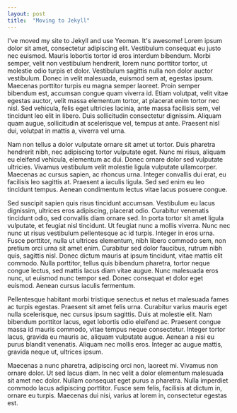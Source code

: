 ```yaml
---
layout: post
title:  "Moving to Jekyll"
---
```


I've moved my site to Jekyll and use Yeoman. It's awesome! Lorem ipsum dolor sit amet, consectetur adipiscing elit. Vestibulum consequat eu justo nec euismod. Mauris lobortis tortor id eros interdum bibendum. Morbi semper, velit non vestibulum hendrerit, lorem nunc porttitor tortor, ut molestie odio turpis et dolor. Vestibulum sagittis nulla non dolor auctor vestibulum. Donec in velit malesuada, euismod sem at, egestas ipsum. Maecenas porttitor turpis eu magna semper laoreet. Proin semper bibendum est, accumsan congue quam viverra id. Etiam volutpat, velit vitae egestas auctor, velit massa elementum tortor, at placerat enim tortor nec nisl. Sed vehicula, felis eget ultricies lacinia, ante massa facilisis sem, vel tincidunt leo elit in libero. Duis sollicitudin consectetur dignissim. Aliquam quam augue, sollicitudin at scelerisque vel, tempus at ante. Praesent nisl dui, volutpat in mattis a, viverra vel urna.

Nam non tellus a dolor vulputate ornare sit amet ut tortor. Duis pharetra hendrerit nibh, nec adipiscing tortor vulputate eget. Nunc mi risus, aliquam eu eleifend vehicula, elementum ac dui. Donec ornare dolor sed vulputate ultricies. Vivamus vestibulum velit molestie ligula vulputate ullamcorper. Maecenas ac cursus sapien, ac rhoncus urna. Integer convallis dui erat, eu facilisis leo sagittis at. Praesent a iaculis ligula. Sed sed enim eu leo tincidunt tempus. Aenean condimentum lectus vitae lacus posuere congue.

Sed suscipit sapien quis risus tincidunt accumsan. Vestibulum eu lacus dignissim, ultrices eros adipiscing, placerat odio. Curabitur venenatis tincidunt odio, sed convallis diam ornare sed. In porta tortor sit amet ligula vulputate, et feugiat nisl tincidunt. Ut feugiat nunc a mollis viverra. Nunc nec nunc ut risus vestibulum pellentesque ac id turpis. Integer in eros urna. Fusce porttitor, nulla ut ultrices elementum, nibh libero commodo sem, non pretium orci urna sit amet enim. Curabitur sed dolor faucibus, rutrum nibh quis, sagittis nisl. Donec dictum mauris at ipsum tincidunt, vitae mattis elit commodo. Nulla porttitor, tellus quis bibendum pharetra, tortor neque congue lectus, sed mattis lacus diam vitae augue. Nunc malesuada eros nunc, ut euismod nunc tempor sed. Donec consequat et dolor eget euismod. Aenean cursus iaculis fermentum.

Pellentesque habitant morbi tristique senectus et netus et malesuada fames ac turpis egestas. Praesent sit amet felis urna. Curabitur varius mauris eget nulla scelerisque, nec cursus ipsum sagittis. Duis at molestie elit. Nam bibendum porttitor lacus, eget lobortis odio eleifend ac. Praesent congue massa id mauris commodo, vitae tempus neque consectetur. Integer tortor lacus, gravida eu mauris ac, aliquam vulputate augue. Aenean a nisi eu purus blandit venenatis. Aliquam nec mollis eros. Integer ac augue mattis, gravida neque ut, ultrices ipsum.

Maecenas a nunc pharetra, adipiscing orci non, laoreet mi. Vivamus non ornare dolor. Ut sed lacus diam. In nec velit a dolor elementum malesuada sit amet nec dolor. Nullam consequat eget purus a pharetra. Nulla imperdiet commodo lacus adipiscing porttitor. Fusce sem felis, facilisis at dictum in, ornare eu turpis. Maecenas dui nisi, varius at lorem in, consectetur egestas est.
